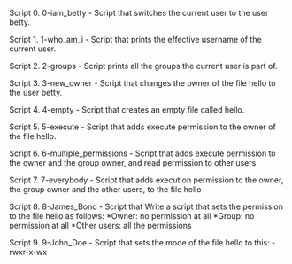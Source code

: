 Script 0. 0-iam_betty - Script that switches the current user to the user betty.

Script 1. 1-who_am_i - Script that prints the effective username of the current user.

Script 2. 2-groups - Script prints all the groups the current user is part of.

Script 3. 3-new_owner - Script that changes the owner of the file hello to the user betty.

Script 4. 4-empty - Script that creates an empty file called hello.

Script 5. 5-execute - Script that adds execute permission to the owner of the file hello.

Script 6. 6-multiple_permissions - Script that adds execute permission to the owner and the group owner, and read permission to other users

Script 7. 7-everybody - Script that adds execution permission to the owner, the group owner and the other users, to the file hello

Script 8. 8-James_Bond - Script that Write a script that sets the permission to the file hello as follows:
    *Owner: no permission at all
    *Group: no permission at all
    *Other users: all the permissions

Script 9. 9-John_Doe - Script that sets the mode of the file hello to this: -rwxr-x-wx



